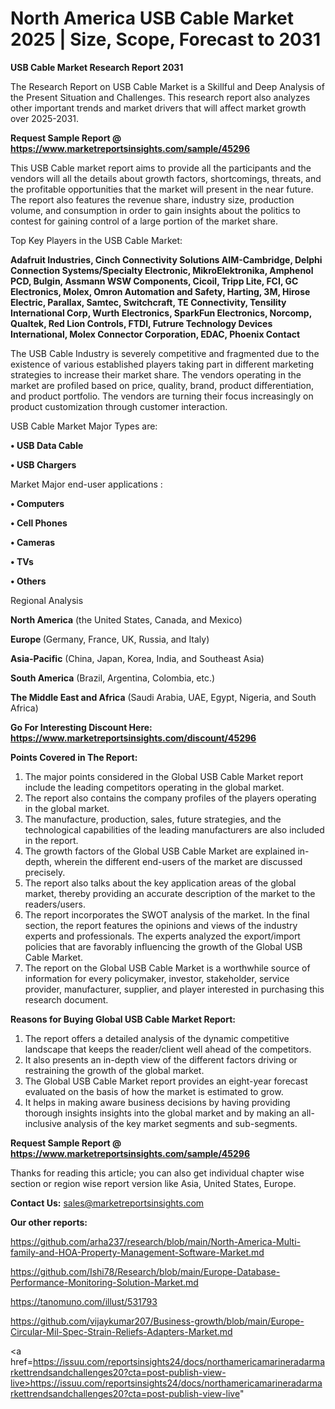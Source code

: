 # North America USB Cable Market 2025 | Size, Scope, Forecast to 2031

<strong>USB Cable Market Research Report 2031</strong>

The Research Report on USB Cable Market is a Skillful and Deep Analysis of the Present Situation and Challenges. This research report also analyzes other important trends and market drivers that will affect market growth over 2025-2031.

<strong>Request Sample Report @ <a href=https://www.marketreportsinsights.com/sample/45296>https://www.marketreportsinsights.com/sample/45296</a></strong>

This USB Cable market report aims to provide all the participants and the vendors will all the details about growth factors, shortcomings, threats, and the profitable opportunities that the market will present in the near future. The report also features the revenue share, industry size, production volume, and consumption in order to gain insights about the politics to contest for gaining control of a large portion of the market share.

Top Key Players in the USB Cable Market:

<strong>Adafruit Industries, Cinch Connectivity Solutions AIM-Cambridge, Delphi Connection Systems/Specialty Electronic, MikroElektronika, Amphenol PCD, Bulgin, Assmann WSW Components, Cicoil, Tripp Lite, FCI, GC Electronics, Molex, Omron Automation and Safety, Harting, 3M, Hirose Electric, Parallax, Samtec, Switchcraft, TE Connectivity, Tensility International Corp, Wurth Electronics, SparkFun Electronics, Norcomp, Qualtek, Red Lion Controls, FTDI, Futrure Technology Devices International, Molex Connector Corporation, EDAC, Phoenix Contact</strong>

The USB Cable Industry is severely competitive and fragmented due to the existence of various established players taking part in different marketing strategies to increase their market share. The vendors operating in the market are profiled based on price, quality, brand, product differentiation, and product portfolio. The vendors are turning their focus increasingly on product customization through customer interaction.

USB Cable Market Major Types are:

<strong>•  USB Data Cable

•  USB Chargers</strong>

Market Major end-user applications :

<strong>•  Computers

•  Cell Phones

•  Cameras

•  TVs

•  Others</strong>

Regional Analysis

</u><strong><b>North America</b></strong> (the United States, Canada, and Mexico)

<strong><b>Europe </b></strong>(Germany, France, UK, Russia, and Italy)

<strong><b>Asia-Pacific</b></strong> (China, Japan, Korea, India, and Southeast Asia)

<strong><b>South America</b></strong> (Brazil, Argentina, Colombia, etc.)

<strong><b>The Middle East and Africa</b></strong> (Saudi Arabia, UAE, Egypt, Nigeria, and South Africa)

<strong>Go For Interesting Discount Here: <a href=https://www.marketreportsinsights.com/discount/45296>https://www.marketreportsinsights.com/discount/45296</a></strong>

<strong>Points Covered in The Report:</strong>
<ol>
  <li>The major points considered in the Global USB Cable Market report include the leading competitors operating in the global market.</li>
  <li>The report also contains the company profiles of the players operating in the global market.</li>
  <li>The manufacture, production, sales, future strategies, and the technological capabilities of the leading manufacturers are also included in the report.</li>
  <li>The growth factors of the Global USB Cable Market are explained in-depth, wherein the different end-users of the market are discussed precisely.</li>
  <li>The report also talks about the key application areas of the global market, thereby providing an accurate description of the market to the readers/users.</li>
  <li>The report incorporates the SWOT analysis of the market. In the final section, the report features the opinions and views of the industry experts and professionals. The experts analyzed the export/import policies that are favorably influencing the growth of the Global USB Cable Market.</li>
  <li>The report on the Global USB Cable Market is a worthwhile source of information for every policymaker, investor, stakeholder, service provider, manufacturer, supplier, and player interested in purchasing this research document.</li>
</ol>
<strong>Reasons for Buying Global USB Cable Market Report:</strong>

<ol>
  <li>The report offers a detailed analysis of the dynamic competitive landscape that keeps the reader/client well ahead of the competitors.</li>
  <li>It also presents an in-depth view of the different factors driving or restraining the growth of the global market.</li>
  <li>The Global USB Cable Market report provides an eight-year forecast evaluated on the basis of how the market is estimated to grow.</li>
  <li>It helps in making aware business decisions by having providing thorough insights insights into the global market and by making an all-inclusive analysis of the key market segments and sub-segments.</li>
</ol>
<strong>Request Sample Report @ <a href=https://www.marketreportsinsights.com/sample/45296>https://www.marketreportsinsights.com/sample/45296</a></strong>


Thanks for reading this article; you can also get individual chapter wise section or region wise report version like Asia, United States, Europe.

<strong>Contact Us:</strong>
sales@marketreportsinsights.com

<strong>Our other reports:</strong>

<a href=https://github.com/arha237/research/blob/main/North-America-Multi-family-and-HOA-Property-Management-Software-Market.md>https://github.com/arha237/research/blob/main/North-America-Multi-family-and-HOA-Property-Management-Software-Market.md</a>

<a href=https://github.com/Ishi78/Research/blob/main/Europe-Database-Performance-Monitoring-Solution-Market.md>https://github.com/Ishi78/Research/blob/main/Europe-Database-Performance-Monitoring-Solution-Market.md</a>

<a href=https://tanomuno.com/illust/531793>https://tanomuno.com/illust/531793</a>

<a href=https://github.com/vijaykumar207/Business-growth/blob/main/Europe-Circular-Mil-Spec-Strain-Reliefs-Adapters-Market.md>https://github.com/vijaykumar207/Business-growth/blob/main/Europe-Circular-Mil-Spec-Strain-Reliefs-Adapters-Market.md</a>

<a href=https://issuu.com/reportsinsights24/docs/northamericamarineradarmarkettrendsandchallenges20?cta=post-publish-view-live>https://issuu.com/reportsinsights24/docs/northamericamarineradarmarkettrendsandchallenges20?cta=post-publish-view-live</a>"
